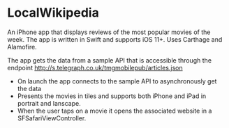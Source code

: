 # LocalWikipedia

An iPhone app that displays reviews of the most popular movies of the week. The app is written in Swift and supports iOS 11+. Uses Carthage and Alamofire.

The app gets the data from a sample API that is accessible through the endpoint http://s.telegraph.co.uk/tmgmobilepub/articles.json

- On launch the app connects to the sample API to asynchronously get the data
- Presents the movies in tiles and supports both iPhone and iPad in portrait and lanscape.
- When the user taps on a movie it opens the associated website in a SFSafariViewController.
